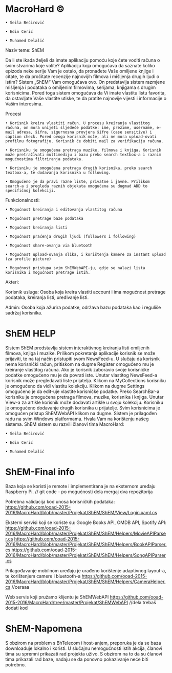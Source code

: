 ﻿# MacroHard ©


	• Šeila Bećirović

	• Edin Cerić

	• Muhamed Delalić

Naziv teme: ShEM

Da li ste ikada željeli da imate aplikaciju pomoću koje ćete voditi računa o svim stvarima koje volite? Aplikaciju koja omogućava da saznate koliko epizoda neke serije Vam je ostalo, da pronađete Vaše omiljene knjige i citate, te da pročitate recenzije najnovijih filmova i mišljenja drugih ljudi o istim? Sistem „ShEM“  Vam omogućava ovo. On predstavlja sistem razmjene mišljenja i podataka o omiljenim filmovima, serijama, knjigama s drugim korisnicima. Pored toga sistem omogućava da Vi imate vlastitu listu favorita, da ostavljate Vaše vlastite utiske, te da pratite najnovije vijesti i informacije o Vašim interesima.

Procesi 

	• Korisnik kreira vlastiti račun. U procesu kreiranja vlastitog računa, on mora unijeti sljedeće podatke: ime, prezime, username, e-mail adresa, šifra, sigurnosna provjera šifre (case sensitive) i caption check. Pored ovoga korisnik može, ali ne mora upload-ovati profilnu fotografiju. Korisnik će dobiti mail za verifikaciju računa.

	• Korisniku je omogućena pretraga muzike, filmova i knjiga. Korisnik može pretraživati multimediju i bazu preko search textbox-a i raznim mogućnostima filtriranja podataka.

	• Korisniku je omogućena pretraga drugih korisnika, preko search textbox-a, te dodavanja korisnika u following.

	• Omogućeno je da pravi razne liste, privatne i javne. Prilikom search-a i pregleda raznih objekata omogućena su dugmad ADD to specifičnoj kolekciji. 

Funkcionalnosti:

	• Mogućnost kreiranja i editovanja vlastitog računa

	• Mogućnost pretrage baze podataka

	• Mogućnost kreiranja listi

	• Mogućnost praćenja drugih ljudi (followers i following)

	• Mogućnost share-ovanja via bluetooth

	• Mogućnost upload-ovanja slika, i korištenja kamere za instant upload (za profile picture)

	• Mogućnost pristupa svim ShEMWebAPI-ju, gdje se nalazi lista korisnika i mogućnost pretrage istih.

Akteri:

Korisnik usluga: Osoba koja kreira vlastiti account i ima mogućnost pretrage podataka, kreiranja listi, uređivanje listi.

Admin: Osoba koja ažurira podatke, održava bazu podataka kao i reguliše sadržaj korisnika. 

# ShEM HELP 

Sistem ShEM predstavlja sistem interaktivnog kreiranja listi omiljenih filmova, knjiga i muzike. Prilikom pokretanja aplikacije korisnik se može prijaviti, te na taj način pristupiti svom NewsFeed-u. U slučaju da korisnik nema korisnički račun, pritiskom na dugme Register omogućeno mu je kreiranje vlastitog računa. Ako je korisnik zaboravio svoje korisničke podatke omogućeno mu je da povrati iste. Unutar vlastitog NewsFeed-a korisnik može pregledavati liste prijatelja. Klikom na MyCollections korisniku je omogućeno da vidi vlastitu kolekciju. Klikom na dugme Settings omogućeno je da edit-uje vlastite korisničke podatke. Preko SearchBar-a korisniku je omogućena pretraga filmova, muzike, korisnika i knjiga. Unutar View-a za artikle korisnik može dodavati artikle u svoju kolekciju. Korisniku je omogućeno dodavanje drugih korisnika u prijatelje. Svim korisnicima je omogućen pristup ShEMWebAPI klikom na dugme. Sistem je prilagođen radu na svim Windows platformama. Hvala Vam na korištenju našeg sistema.
ShEM sistem su razvili članovi tima MacroHard:

	• Šeila Bećirović

	• Edin Cerić

	• Muhamed Delalić
	

# ShEM-Final info
Baza koja se koristi je remote i implementirana je na eksternom uređaju Raspberry Pi.
// git code - po mogućnosti dela mergaj dva repozitorija

Potrebna validacija kod unosa korisničkih podataka:
https://github.com/ooad-2015-2016/MacroHard/blob/master/Projekat/ShEM/ShEM/View/Login.xaml.cs

Eksterni servisi koji se koriste su: Google Books API, OMDB API, Spotify API:
https://github.com/ooad-2015-2016/MacroHard/blob/master/Projekat/ShEM/ShEM/Helpers/MovieAPIParser.cs
https://github.com/ooad-2015-2016/MacroHard/blob/master/Projekat/ShEM/ShEM/Helpers/BookAPIParser.cs
https://github.com/ooad-2015-2016/MacroHard/blob/master/Projekat/ShEM/ShEM/Helpers/SongAPIParser.cs

Prilagođavanje mobilnom uređaju je urađeno korištenje adaptivnog layout-a, te korištenjem camere i bluetooth-a
https://github.com/ooad-2015-2016/MacroHard/blob/master/Projekat/ShEM/ShEM/Helpers/CameraHelper.cs
//ceraaa

Web servis koji pružamo klijentu je ShEMWebAPI
https://github.com/ooad-2015-2016/MacroHard/tree/master/Projekat/ShEMWebAPI
//dela trebaš dodati kod
	
# ShEM-Napomena

S obzirom na problem s BhTelecom i host-anjem, preporuka je da se baza downloaduje lokalno i koristi. U slučajnu nemogućnosti istih akcija, članovi tima su spremni prikazati rad projekta uživo. S obzirom na to da su članovi tima prikazali rad baze, nadaju se da ponovno pokazivanje neće biti potrebno.
